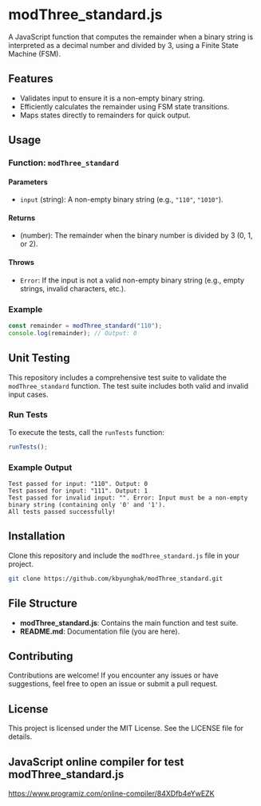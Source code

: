 # modThree_standard.js

A JavaScript function that computes the remainder when a binary string is interpreted as a decimal number and divided by 3, using a Finite State Machine (FSM).

## Features
- Validates input to ensure it is a non-empty binary string.
- Efficiently calculates the remainder using FSM state transitions.
- Maps states directly to remainders for quick output.

## Usage
### Function: `modThree_standard`
#### Parameters
- `input` (string): A non-empty binary string (e.g., `"110"`, `"1010"`).

#### Returns
- (number): The remainder when the binary number is divided by 3 (0, 1, or 2).

#### Throws
- `Error`: If the input is not a valid non-empty binary string (e.g., empty strings, invalid characters, etc.).

### Example
```javascript
const remainder = modThree_standard("110");
console.log(remainder); // Output: 0
```

## Unit Testing
This repository includes a comprehensive test suite to validate the `modThree_standard` function. The test suite includes both valid and invalid input cases.

### Run Tests
To execute the tests, call the `runTests` function:

```javascript
runTests();
```

### Example Output
```
Test passed for input: "110". Output: 0
Test passed for input: "111". Output: 1
Test passed for invalid input: "". Error: Input must be a non-empty binary string (containing only '0' and '1').
All tests passed successfully!
```

## Installation
Clone this repository and include the `modThree_standard.js` file in your project.

```bash
git clone https://github.com/kbyunghak/modThree_standard.git
```

## File Structure
- **modThree_standard.js**: Contains the main function and test suite.
- **README.md**: Documentation file (you are here).

## Contributing
Contributions are welcome! If you encounter any issues or have suggestions, feel free to open an issue or submit a pull request.

## License
This project is licensed under the MIT License. See the LICENSE file for details.

## JavaScript online compiler for test modThree_standard.js
https://www.programiz.com/online-compiler/84XDfb4eYwEZK
